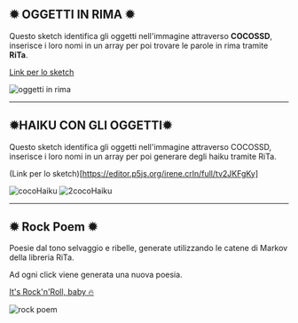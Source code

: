 ✹ OGGETTI IN RIMA ✹
---

Questo sketch identifica gli oggetti nell'immagine attraverso **COCOSSD**, inserisce i loro nomi in un array per poi trovare le parole in rima tramite **RiTa**.

[Link per lo sketch](https://editor.p5js.org/irene.crln/full/u6re7FoTl)

![oggetti in rima](https://user-images.githubusercontent.com/79697764/118978715-ea6a1680-b977-11eb-9dd5-451e858229c2.JPG)

---

✹HAIKU CON GLI OGGETTI✹
---
Questo sketch identifica gli oggetti nell'immagine attraverso COCOSSD, inserisce i loro nomi in un array per poi generare degli haiku tramite RiTa.

(Link per lo sketch)[https://editor.p5js.org/irene.crln/full/tv2JKFgKy]

![cocoHaiku](https://user-images.githubusercontent.com/79697764/118979757-1afe8000-b979-11eb-9b99-de76e10bf496.JPG)
![2cocoHaiku](https://user-images.githubusercontent.com/79697764/118979759-1afe8000-b979-11eb-8173-e1c2cbb62eb5.JPG)

---
✹ Rock Poem ✹
---
Poesie dal tono selvaggio e ribelle, generate utilizzando le catene di Markov della libreria RiTa. 

Ad ogni click viene generata una nuova poesia.

[It's Rock'n'Roll, baby 🔥](https://editor.p5js.org/irene.crln/full/7DameujTm)




![rock poem](https://user-images.githubusercontent.com/79697764/122249185-ed99e900-cec8-11eb-8d81-94d01fa27b52.JPG)
